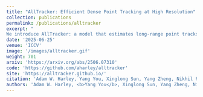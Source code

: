 ```yaml
---
title: "AllTracker: Efficient Dense Point Tracking at High Resolution"
collection: publications
permalink: /publications/alltracker
excerpt: "
We introduce AllTracker: a model that estimates long-range point tracks by computing flow fields between a query frame and every other frame of a video. Unlike existing methods, our approach delivers high-resolution, dense correspondence fields that can track hundreds of frames at once. The model uses an efficient architecture with iterative inference on low-resolution grids, combining 2D convolutions for spatial propagation and pixel-aligned attention for temporal propagation. With only 16 million parameters, it achieves state-of-the-art point tracking accuracy at high resolution (768x1024 pixels) and can be trained on diverse datasets for optimal performance."
date: '2025-06-25'
venue: 'ICCV'
image: '/images/alltracker.gif'
weight: 701
arxiv: 'https://arxiv.org/abs/2506.07310'
code: 'https://github.com/aharley/alltracker'
site: 'https://alltracker.github.io/'
citation: 'Adam W. Harley, Yang You, Xinglong Sun, Yang Zheng, Nikhil Raghuraman, Yunqi Gu, Sheldon Liang, Wen-Hsuan Chu, Achal Dave, Pavel Tokmakov, Suya You, Rares Ambrus, Katerina Fragkiadaki, Leonidas J. Guibas. (2025). AllTracker: Efficient Dense Point Tracking at High Resolution. ICCV 2025.'
authors: 'Adam W. Harley, <b>Yang You</b>, Xinglong Sun, Yang Zheng, Nikhil Raghuraman, Yunqi Gu, Sheldon Liang, Wen-Hsuan Chu, Achal Dave, Pavel Tokmakov, Suya You, Rares Ambrus, Katerina Fragkiadaki, Leonidas J. Guibas'
---
```

